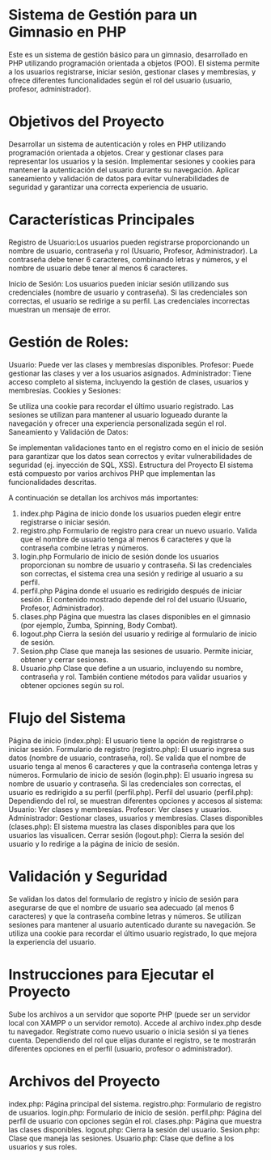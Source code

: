 # Sistema de Gestión para un Gimnasio en PHP
Este es un sistema de gestión básico para un gimnasio, desarrollado en PHP utilizando programación orientada a objetos (POO). El sistema permite a los usuarios registrarse, iniciar sesión, gestionar clases y membresías, y ofrece diferentes funcionalidades según el rol del usuario (usuario, profesor, administrador).

# Objetivos del Proyecto
Desarrollar un sistema de autenticación y roles en PHP utilizando programación orientada a objetos.
Crear y gestionar clases para representar los usuarios y la sesión.
Implementar sesiones y cookies para mantener la autenticación del usuario durante su navegación.
Aplicar saneamiento y validación de datos para evitar vulnerabilidades de seguridad y garantizar una correcta experiencia de usuario.

# Características Principales
Registro de Usuario:Los usuarios pueden registrarse proporcionando un nombre de usuario, contraseña y rol (Usuario, Profesor, Administrador).
La contraseña debe tener 6 caracteres, combinando letras y números, y el nombre de usuario debe tener al menos 6 caracteres.

Inicio de Sesión: Los usuarios pueden iniciar sesión utilizando sus credenciales (nombre de usuario y contraseña).
Si las credenciales son correctas, el usuario se redirige a su perfil.
Las credenciales incorrectas muestran un mensaje de error.

# Gestión de Roles:

Usuario: Puede ver las clases y membresías disponibles.
Profesor: Puede gestionar las clases y ver a los usuarios asignados.
Administrador: Tiene acceso completo al sistema, incluyendo la gestión de clases, usuarios y membresías.
Cookies y Sesiones:

Se utiliza una cookie para recordar el último usuario registrado.
Las sesiones se utilizan para mantener al usuario logueado durante la navegación y ofrecer una experiencia personalizada según el rol.
Saneamiento y Validación de Datos:

Se implementan validaciones tanto en el registro como en el inicio de sesión para garantizar que los datos sean correctos y evitar vulnerabilidades de seguridad (ej. inyección de SQL, XSS).
Estructura del Proyecto
El sistema está compuesto por varios archivos PHP que implementan las funcionalidades descritas. 

A continuación se detallan los archivos más importantes:
1. index.php
Página de inicio donde los usuarios pueden elegir entre registrarse o iniciar sesión.
2. registro.php
Formulario de registro para crear un nuevo usuario. Valida que el nombre de usuario tenga al menos 6 caracteres y que la contraseña combine letras y números.
3. login.php
Formulario de inicio de sesión donde los usuarios proporcionan su nombre de usuario y contraseña.
Si las credenciales son correctas, el sistema crea una sesión y redirige al usuario a su perfil.
4. perfil.php
Página donde el usuario es redirigido después de iniciar sesión. El contenido mostrado depende del rol del usuario (Usuario, Profesor, Administrador).
5. clases.php
Página que muestra las clases disponibles en el gimnasio (por ejemplo, Zumba, Spinning, Body Combat).
6. logout.php
Cierra la sesión del usuario y redirige al formulario de inicio de sesión.
7. Sesion.php
Clase que maneja las sesiones de usuario. Permite iniciar, obtener y cerrar sesiones.
8. Usuario.php
Clase que define a un usuario, incluyendo su nombre, contraseña y rol. También contiene métodos para validar usuarios y obtener opciones según su rol.

# Flujo del Sistema
Página de inicio (index.php): El usuario tiene la opción de registrarse o iniciar sesión.
Formulario de registro (registro.php): El usuario ingresa sus datos (nombre de usuario, contraseña, rol). Se valida que el nombre de usuario tenga al menos 6 caracteres y que la contraseña contenga letras y números.
Formulario de inicio de sesión (login.php): El usuario ingresa su nombre de usuario y contraseña. Si las credenciales son correctas, el usuario es redirigido a su perfil (perfil.php).
Perfil del usuario (perfil.php): Dependiendo del rol, se muestran diferentes opciones y accesos al sistema:
Usuario: Ver clases y membresías.
Profesor: Ver clases y usuarios.
Administrador: Gestionar clases, usuarios y membresías.
Clases disponibles (clases.php): El sistema muestra las clases disponibles para que los usuarios las visualicen.
Cerrar sesión (logout.php): Cierra la sesión del usuario y lo redirige a la página de inicio de sesión.

# Validación y Seguridad
Se validan los datos del formulario de registro y inicio de sesión para asegurarse de que el nombre de usuario sea adecuado (al menos 6 caracteres) y que la contraseña combine letras y números.
Se utilizan sesiones para mantener al usuario autenticado durante su navegación.
Se utiliza una cookie para recordar el último usuario registrado, lo que mejora la experiencia del usuario.

# Instrucciones para Ejecutar el Proyecto
Sube los archivos a un servidor que soporte PHP (puede ser un servidor local con XAMPP o un servidor remoto).
Accede al archivo index.php desde tu navegador.
Regístrate como nuevo usuario o inicia sesión si ya tienes cuenta.
Dependiendo del rol que elijas durante el registro, se te mostrarán diferentes opciones en el perfil (usuario, profesor o administrador).

# Archivos del Proyecto
index.php: Página principal del sistema.
registro.php: Formulario de registro de usuarios.
login.php: Formulario de inicio de sesión.
perfil.php: Página del perfil de usuario con opciones según el rol.
clases.php: Página que muestra las clases disponibles.
logout.php: Cierra la sesión del usuario.
Sesion.php: Clase que maneja las sesiones.
Usuario.php: Clase que define a los usuarios y sus roles.
